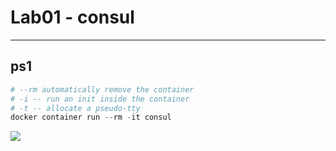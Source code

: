 # Lab01 - consul

---

## ps1
````ps1
# --rm automatically remove the container
# -i -- run an init inside the container
# -t -- allocate a pseudo-tty
docker container run --rm -it consul
````
[<img src="https://i.imgur.com/Yr6whAq.png">](https://i.imgur.com/Yr6whAq.png)
